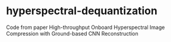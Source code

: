 # hyperspectral-dequantization
Code from paper High-throughput Onboard Hyperspectral Image Compression with Ground-based CNN Reconstruction

